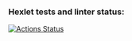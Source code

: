 ### Hexlet tests and linter status:
[![Actions Status](https://github.com/artem0101/java-project-lvl1/workflows/hexlet-check/badge.svg)](https://github.com/artem0101/java-project-lvl1/actions)